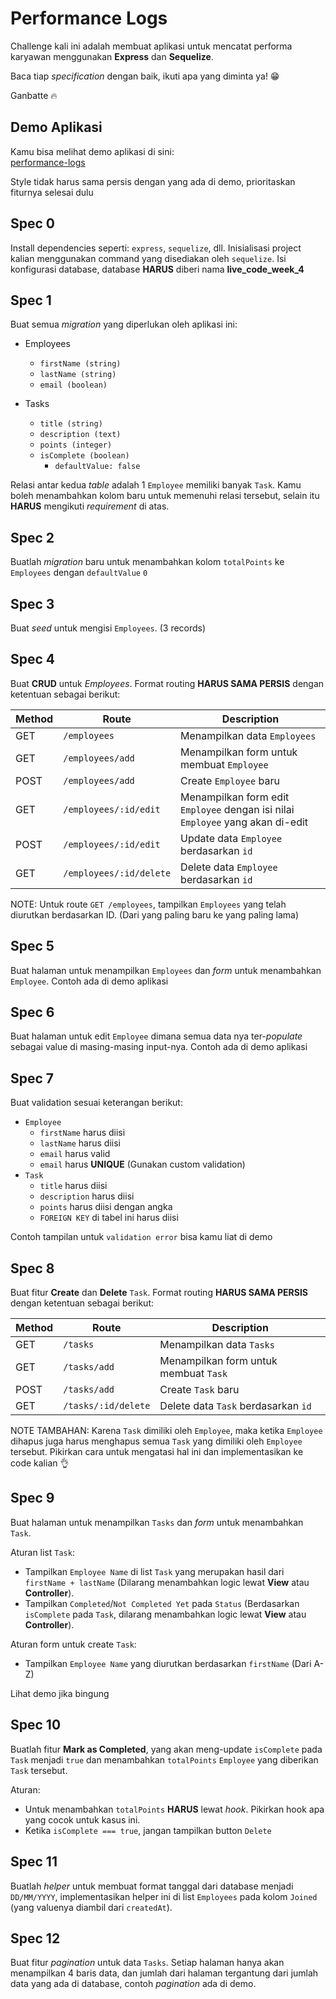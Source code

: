 # Performance Logs

Challenge kali ini adalah membuat aplikasi untuk mencatat performa karyawan menggunakan **Express** dan **Sequelize**.

Baca tiap *specification* dengan baik, ikuti apa yang diminta ya! 😁

Ganbatte 🔥

## Demo Aplikasi

Kamu bisa melihat demo aplikasi di sini:  
[performance-logs](https://performance-logs.herokuapp.com/)  

Style tidak harus sama persis dengan yang ada di demo, prioritaskan fiturnya selesai dulu

## Spec 0
Install dependencies seperti: `express`, `sequelize`, dll. Inisialisasi project kalian menggunakan
command yang disediakan oleh `sequelize`. Isi konfigurasi database, database **HARUS** diberi nama
**live_code_week_4**

## Spec 1
Buat semua *migration* yang diperlukan oleh aplikasi ini:
- Employees
  - `firstName (string)`
  - `lastName (string)`
  - `email (boolean)`

- Tasks
  - `title (string)`
  - `description (text)`
  - `points (integer)`
  - `isComplete (boolean)`
    - `defaultValue: false`

Relasi antar kedua *table* adalah 1 `Employee` memiliki banyak `Task`. Kamu boleh menambahkan kolom baru untuk memenuhi relasi tersebut, selain itu **HARUS** mengikuti *requirement* di atas.

## Spec 2
Buatlah *migration* baru untuk menambahkan kolom `totalPoints` ke `Employees` dengan `defaultValue` `0`

## Spec 3
Buat *seed* untuk mengisi `Employees`. (3 records)

## Spec 4
Buat **CRUD** untuk *Employees*. Format routing **HARUS SAMA PERSIS** dengan ketentuan sebagai berikut:

| Method | Route             | Description    |
|--------|-------------------|----------------|
| GET    | `/employees`            | Menampilkan data `Employees` |
| GET | `/employees/add` | Menampilkan form untuk membuat `Employee`
| POST   | `/employees/add`            | Create `Employee` baru |
| GET    | `/employees/:id/edit`   | Menampilkan form edit `Employee` dengan isi nilai `Employee` yang akan di-edit |
| POST   | `/employees/:id/edit` | Update data `Employee` berdasarkan `id` |
| GET    | `/employees/:id/delete` | Delete data `Employee` berdasarkan `id` |

NOTE: Untuk route `GET /employees`, tampilkan `Employees` yang telah diurutkan berdasarkan ID. (Dari yang paling baru ke yang paling lama)

## Spec 5
Buat halaman untuk menampilkan `Employees` dan *form* untuk menambahkan `Employee`. Contoh ada di demo aplikasi

## Spec 6
Buat halaman untuk edit `Employee` dimana semua data nya ter-*populate* sebagai value di masing-masing input-nya. Contoh ada di demo aplikasi

## Spec 7
Buat validation sesuai keterangan berikut:
- `Employee`
  - `firstName` harus diisi
  - `lastName` harus diisi
  - `email` harus valid
  - `email` harus **UNIQUE** (Gunakan custom validation)
- `Task`
  - `title` harus diisi
  - `description` harus diisi
  - `points` harus diisi dengan angka
  - `FOREIGN KEY` di tabel ini harus diisi

Contoh tampilan untuk `validation error` bisa kamu liat di demo  

## Spec 8
Buat fitur **Create** dan **Delete** `Task`. Format routing **HARUS SAMA PERSIS** dengan ketentuan sebagai berikut:

| Method | Route             | Description    |
|--------|-------------------|----------------|
| GET    | `/tasks`            | Menampilkan data `Tasks` |
| GET | `/tasks/add` | Menampilkan form untuk membuat `Task`
| POST   | `/tasks/add`            | Create `Task` baru |
| GET    | `/tasks/:id/delete`   | Delete data `Task` berdasarkan `id` |

NOTE TAMBAHAN: Karena `Task` dimiliki oleh `Employee`, maka ketika `Employee` dihapus juga harus menghapus semua `Task` yang dimiliki oleh `Employee` tersebut. Pikirkan cara untuk mengatasi hal ini dan implementasikan ke code kalian 👌

## Spec 9
Buat halaman untuk menampilkan `Tasks` dan *form* untuk menambahkan `Task`.  

Aturan list `Task`:
- Tampilkan `Employee Name` di list `Task` yang merupakan hasil dari `firstName + lastName` (Dilarang menambahkan logic lewat **View** atau **Controller**).
- Tampilkan `Completed`/`Not Completed Yet` pada `Status` (Berdasarkan `isComplete` pada `Task`, dilarang menambahkan logic lewat **View** atau **Controller**).  

Aturan form untuk create `Task`:
- Tampilkan `Employee Name` yang diurutkan berdasarkan `firstName` (Dari A-Z)

Lihat demo jika bingung

## Spec 10
Buatlah fitur **Mark as Completed**, yang akan meng-update `isComplete` pada `Task` menjadi `true` dan menambahkan `totalPoints` `Employee` yang diberikan `Task` tersebut.  

Aturan:
- Untuk menambahkan `totalPoints` **HARUS** lewat *hook*. Pikirkan hook apa yang cocok untuk kasus ini.
- Ketika `isComplete === true`, jangan tampilkan button `Delete`

## Spec 11
Buatlah *helper* untuk membuat format tanggal dari database menjadi `DD/MM/YYYY`, implementasikan helper ini di list `Employees` pada kolom `Joined` (yang valuenya diambil dari `createdAt`).

## Spec 12
Buat fitur *pagination* untuk data `Tasks`. Setiap halaman hanya akan menampilkan 4 baris data, dan
jumlah dari halaman tergantung dari jumlah data yang ada di database, contoh *pagination* ada di demo.

